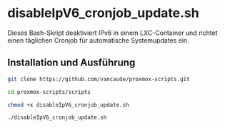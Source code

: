 # disableIpV6_cronjob_update.sh

Dieses Bash-Skript deaktiviert IPv6 in einem LXC-Container und richtet einen täglichen Cronjob für automatische Systemupdates ein.

## Installation und Ausführung

```bash
git clone https://github.com/vancaude/proxmox-scripts.git
```
```bash
cd proxmox-scripts/scripts
```
```bash
chmod +x disableIpV6_cronjob_update.sh
```
```bash
./disableIpV6_cronjob_update.sh
```
